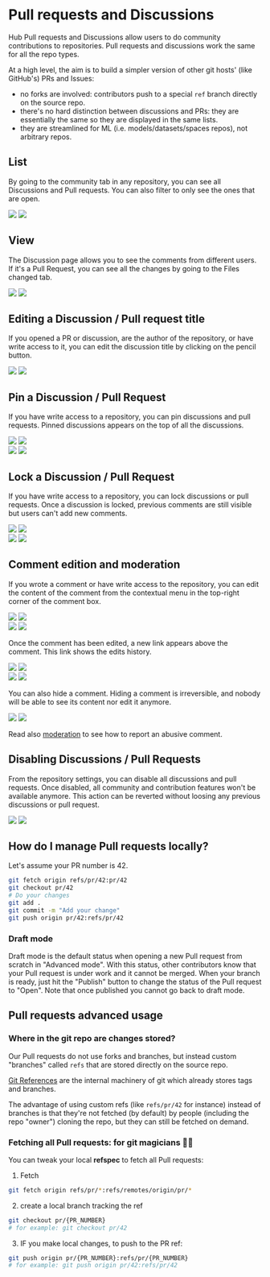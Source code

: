 # Pull requests and Discussions

Hub Pull requests and Discussions allow users to do community contributions to repositories. Pull requests and discussions work the same for all the repo types.

At a high level, the aim is to build a simpler version of other git hosts' (like GitHub's) PRs and Issues:
- no forks are involved: contributors push to a special `ref` branch directly on the source repo.
- there's no hard distinction between discussions and PRs: they are essentially the same so they are displayed in the same lists.
- they are streamlined for ML (i.e. models/datasets/spaces repos), not arbitrary repos.

## List

By going to the community tab in any repository, you can see all Discussions and Pull requests. You can also filter to only see the ones that are open.


<div class="flex justify-center">
<img class="block dark:hidden" src="https://huggingface.co/datasets/huggingface/documentation-images/resolve/main/hub/discussions-list.png"/>
<img class="hidden dark:block" src="https://huggingface.co/datasets/huggingface/documentation-images/resolve/main/hub/discussions-list-dark.png"/>
</div>

## View

The Discussion page allows you to see the comments from different users. If it's a Pull Request, you can see all the changes by going to the Files changed tab.

<div class="flex justify-center">
<img class="block dark:hidden" src="https://huggingface.co/datasets/huggingface/documentation-images/resolve/main/hub/discussions-view.png"/>
<img class="hidden dark:block" src="https://huggingface.co/datasets/huggingface/documentation-images/resolve/main/hub/discussions-view-dark.png"/>
</div>

## Editing a Discussion / Pull request title

If you opened a PR or discussion, are the author of the repository, or have write access to it, you can edit the discussion title by clicking on the pencil button.

<div class="flex justify-center">
<img class="block dark:hidden" src="https://huggingface.co/datasets/huggingface/documentation-images/resolve/main/hub/discussions-edit-title.PNG"/>
<img class="hidden dark:block" src="https://huggingface.co/datasets/huggingface/documentation-images/resolve/main/hub/discussions-edit-title-dark.PNG"/>
</div>

## Pin a Discussion / Pull Request

If you have write access to a repository, you can pin discussions and pull requests. Pinned discussions appears on the top of all the discussions.

<div class="flex justify-center">
<img class="block dark:hidden" src="https://huggingface.co/datasets/huggingface/documentation-images/resolve/main/hub/discussions-pin.png"/>
<img class="hidden dark:block" src="https://huggingface.co/datasets/huggingface/documentation-images/resolve/main/hub/discussions-pin.png"/>
</div>

<div class="flex justify-center">
<img class="block dark:hidden" src="https://huggingface.co/datasets/huggingface/documentation-images/resolve/main/hub/discussions-pinned.png"/>
<img class="hidden dark:block" src="https://huggingface.co/datasets/huggingface/documentation-images/resolve/main/hub/discussions-pinned-dark.png"/>
</div>

## Lock a Discussion / Pull Request

If you have write access to a repository, you can lock discussions or pull requests. Once a discussion is locked, previous comments are still visible but users can't add new comments.

<div class="flex justify-center">
<img class="block dark:hidden" src="https://huggingface.co/datasets/huggingface/documentation-images/resolve/main/hub/discussions-lock.png"/>
<img class="hidden dark:block" src="https://huggingface.co/datasets/huggingface/documentation-images/resolve/main/hub/discussions-lock-dark.png"/>
</div>

<div class="flex justify-center">
<img class="block dark:hidden" src="https://huggingface.co/datasets/huggingface/documentation-images/resolve/main/hub/discussions-locked.png"/>
<img class="hidden dark:block" src="https://huggingface.co/datasets/huggingface/documentation-images/resolve/main/hub/discussions-locked-dark.png"/>
</div>

## Comment edition and moderation

If you wrote a comment or have write access to the repository, you can edit the content of the comment from the contextual menu in the top-right corner of the comment box.

<div class="flex justify-center">
<img class="block dark:hidden" src="https://huggingface.co/datasets/huggingface/documentation-images/resolve/main/hub/discussions-comment-menu.png"/>
<img class="hidden dark:block" src="https://huggingface.co/datasets/huggingface/documentation-images/resolve/main/hub/discussions-comment-menu-dark.png"/>
</div>

<div class="flex justify-center">
<img class="block dark:hidden" src="https://huggingface.co/datasets/huggingface/documentation-images/resolve/main/hub/discussions-comment-menu-edit.png"/>
<img class="hidden dark:block" src="https://huggingface.co/datasets/huggingface/documentation-images/resolve/main/hub/discussions-comment-menu-edit-dark.png"/>
</div>

Once the comment has been edited, a new link appears above the comment. This link shows the edits history. 

<div class="flex justify-center">
<img class="block dark:hidden" src="https://huggingface.co/datasets/huggingface/documentation-images/resolve/main/hub/discussions-comment-edit-link.png"/>
<img class="hidden dark:block" src="https://huggingface.co/datasets/huggingface/documentation-images/resolve/main/hub/discussions-comment-edit-link-dark.png"/>
</div>

<div class="flex justify-center">
<img class="block dark:hidden" src="https://huggingface.co/datasets/huggingface/documentation-images/resolve/main/hub/discussions-comment-edit-history.png"/>
<img class="hidden dark:block" src="https://huggingface.co/datasets/huggingface/documentation-images/resolve/main/hub/discussions-comment-edit-history-dark.png"/>
</div>

You can also hide a comment. Hiding a comment is irreversible, and nobody will be able to see its content nor edit it anymore.

<div class="flex justify-center">
<img class="block dark:hidden" src="https://huggingface.co/datasets/huggingface/documentation-images/resolve/main/hub/discussions-comment-hidden.png"/>
<img class="hidden dark:block" src="https://huggingface.co/datasets/huggingface/documentation-images/resolve/main/hub/discussions-comment-hidden-dark.png"/>
</div>

Read also [moderation](./moderation) to see how to report an abusive comment.

## Disabling Discussions / Pull Requests

From the repository settings, you can disable all discussions and pull requests. Once disabled, all community and contribution features won't be available anymore. This action can be reverted without loosing any previous discussions or pull request.

<div class="flex justify-center">
<img class="block dark:hidden" src="https://huggingface.co/datasets/huggingface/documentation-images/resolve/main/hub/discussions-settings-disable.png"/>
<img class="hidden dark:block" src="https://huggingface.co/datasets/huggingface/documentation-images/resolve/main/hub/discussions-settings-disable-dark.png"/>
</div>



## How do I manage Pull requests locally?

Let's assume your PR number is 42. 

```bash
git fetch origin refs/pr/42:pr/42
git checkout pr/42
# Do your changes
git add .
git commit -m "Add your change"
git push origin pr/42:refs/pr/42
```

### Draft mode

Draft mode is the default status when opening a new Pull request from scratch in "Advanced mode". With this status, other contributors know that your Pull request is under work and it cannot be merged. When your branch is ready, just hit the "Publish" button to change the status of the Pull request to "Open". Note that once published you cannot go back to draft mode. 

## Pull requests advanced usage

### Where in the git repo are changes stored?

Our Pull requests do not use forks and branches, but instead custom "branches" called `refs` that are stored directly on the source repo.

[Git References](https://git-scm.com/book/en/v2/Git-Internals-Git-References) are the internal machinery of git which already stores tags and branches.

The advantage of using custom refs (like `refs/pr/42` for instance) instead of branches is that they're not fetched (by default) by people (including the repo "owner") cloning the repo, but they can still be fetched on demand.


### Fetching all Pull requests: for git magicians 🧙‍♀️

You can tweak your local **refspec** to fetch all Pull requests:

1. Fetch

```bash
git fetch origin refs/pr/*:refs/remotes/origin/pr/*
```

2. create a local branch tracking the ref

```bash
git checkout pr/{PR_NUMBER}
# for example: git checkout pr/42
```

3. IF you make local changes, to push to the PR ref:

```bash
git push origin pr/{PR_NUMBER}:refs/pr/{PR_NUMBER}
# for example: git push origin pr/42:refs/pr/42
```



